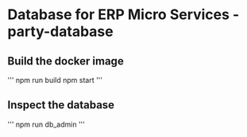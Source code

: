 # Database for ERP Micro Services - party-database

## Build the docker image
'''
npm run build
npm start
'''

## Inspect the database
'''
npm run db_admin
'''
